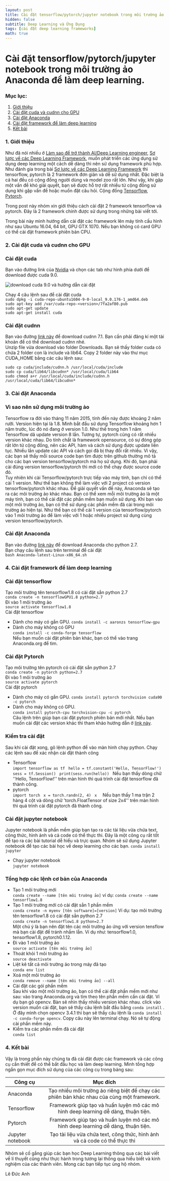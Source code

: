 ```yaml
---
layout: post
title: Cài đặt tensorflow/pytorch/jupyter notebook trong môi trường ảo Anaconda để làm deep learning.
hidden: false
subtitle: Deep Learning và Ứng Dụng
tags: [cài đặt deep learning frameworks]
math: true
---
```



# Cài đặt tensorflow/pytorch/jupyter notebook trong môi trường ảo Anaconda để làm deep learning.
### Mục lục:
1. [Giới thiệu](#intro)
2. [Cài đặt cuda và cudnn cho GPU ](#gpu )
3. [Cài đặt Anaconda](#anaconda)
4. [ Cài đặt framework để làm deep learning](#framework)
4. [Kết bài](#conclusion)


### 1. Giới thiệu <a name="intro"></a>
Như đã nói nhiều ở [Làm sao để trở thành AI/Deep Learning engineer](https://www.facebook.com/permalink.php?story_fbid=212067389390163&id=204704190126483), [Sơ lược về các Deep Learning Framework](https://dlapplications.github.io/2018-06-13-dlframework/), muốn phát triển các ứng dụng sử dụng deep learning một cách dễ dàng thì nên sử dụng framework phù hợp. Như đánh gia trong bài [Sơ lược về các Deep Learning Framework](https://dlapplications.github.io/2018-06-13-dlframework/) thì tensorflow, pytorch là 2 framework đơn giản và dễ sử dụng nhất. Đặc biệt là cả hai đều có cộng đồng người dùng và model zoo rất lớn. Như vậy, khi gặp một vấn đề khó giải quyết, bạn sẽ được hỗ trợ rất nhiều từ cộng đồng sử dụng khi gặp vấn đề hoặc muốn đặt câu hỏi. Cộng đồng [Tensorflow](https://www.tensorflow.org/community/),  [Pytorch](https://discuss.pytorch.org/).  

Trong post này nhóm xin giới thiệu cách cài đặt 2 framework tensorflow và pytorch. Đây là 2 framework chính được sử dụng trong những bài viết tới. 

Trong bài này mình hướng dẫn cài đặt các framework lên máy tính cấu hình như sau Ubuntu 16.04, 64 bit, GPU GTX 1070. Nếu bạn không có card GPU có thể cài đặt framework phiên bản CPU.

### 2. Cài đặt cuda và cudnn cho GPU <a name="gpu"></a>
### Cài đặt cuda
Bạn vào đường link của [Nvidia](https://developer.nvidia.com/cuda-90-download-archive) và chọn các tab như hình phía dưới để download được cuda 9.0.

![download cuda 9.0 và hướng dẫn cài đặt](/img/20180618/img_1.png)   

Chạy 4 câu lệnh sau để cài đặt cuda  
```sudo dpkg -i cuda-repo-ubuntu1604-9-0-local_9.0.176-1_amd64.deb```  
```sudo apt-key add /var/cuda-repo-<version>/7fa2af80.pub```  
```sudo apt-get update```  
```sudo apt-get install cuda```  


### Cài đặt cudnn
Bạn vào đường [link này](https://developer.nvidia.com/cudnn) để download cudnn 7.1. Bạn cần phải đăng kí một tài khoản để có thể download cudnn nhé.  
Unzip file vừa download vào folder Downloads. Bạn sẽ thấy folder cuda có chứa 2 folder con là include và lib64. Copy 2 folder này vào thư mục CUDA_HOME bằng các câu lệnh sau:  

```sudo cp cuda/include/cudnn.h /usr/local/cuda/include```  
```sudo cp cuda/lib64/libcudnn* /usr/local/cuda/lib64```  
```sudo chmod a+r /usr/local/cuda/include/cudnn.h /usr/local/cuda/lib64/libcudnn*```  

### 3. Cài đặt Anaconda <a name="anaconda"></a>
### Vì sao nên sử dụng môi trường ảo
Tensorflow ra đời vào tháng 11 năm 2015, tính đến này được khoảng 2 năm rưỡi.
Version hiện tại là 1.8. Mình bắt đầu sử dụng Tensorflow khoảng hơn 1 năm trước, lúc đó nó đang ở version 1.0. Như thế trong hơn 1 năm Tensorflow dã update version 8 lần. Tương tự, pytorch cũng có rất nhiều version khác nhau. Do tính chất là framework opensource, có sự đóng góp rất lớn từ cộng đồng, nên các API, hàm và cách sử dụng được update liên tục. Nhiều lần update các API và cách gọi đã bị thay đổi rất nhiều. Vì vậy, các bạn sẽ thấy mỗi source code bạn tìm được trên github thường mô tả cho các bạn version tensorflow/pytorch mà họ sử dụng. Khi đó, bạn phải cài đúng version tensorflow/pytorch thì mới có thể chạy được source code đó.  
Tuy nhiên khi cài Tensorflow/pytorch trực tiếp vào máy tính, bạn chỉ có thể cài 1 version. Như thế bạn không thể làm việc với 2 project có version tensorflow/pytorch khác nhau. Để giải quyết vấn đề này, Anaconda sẽ tạo ra các môi trường ảo khác nhau. Bạn có thể xem mỗi môi trường ảo là một máy tính, bạn có thể cài đặt các phần mềm bạn muốn sử dụng. Khi bạn vào một môi trường ảo, bạn có thể sử dụng các phần mềm đã cài trong môi trường ảo hiện tại. Như thế bạn có thể cài 1 version của tensorflow/pytorch vào 1 môi trường ảo để làm việc với 1 hoặc nhiều project sử dụng cùng version tensorflow/pytorch.

### Cài đặt Anaconda  
Bạn vào đường [link này](https://www.anaconda.com/download/#linux) để download Anaconda cho python 2.7.  
Bạn chạy câu lệnh sau trên terminal để cài đặt  
```bash Anaconda-latest-Linux-x86_64.sh```


### 4. Cài đặt framework để làm deep learning <a name="framework"></a>

### Cài đặt tensorflow  

Tạo môi trường tên tensorflow1.8 có cài đặt sẳn python 2.7  
```conda create -n tensorflowGPU1.8 python=2.7```  
 Đi vào 1 môi trường ảo  
 ```source activate tensorflow1.8```  
 Cài đặt tensorflow  
 + Dành cho máy có gắn GPU.
  ```conda install -c aaronzs tensorflow-gpu ```  
 + Dành cho máy không có GPU  
   ```conda install -c conda-forge tensorflow ```  
Nếu bạn muốn cài đặt phiên bản khác, bạn có thể vào trang Anaconda.org để tìm.  
 
 
### Cài đặt Pytorch  
Tạo môi trường tên pytorch có cài đặt sẳn python 2.7  
```conda create -n pytorch python=2.7```  
 Đi vào 1 môi trường ảo  
 ```source activate pytorch```  
 Cài đặt pytorch  
 + Dành cho máy có gắn GPU.
  ```conda install pytorch torchvision cuda90 -c pytorch  ```  
 + Dành cho máy không có GPU.  
   ```conda install pytorch-cpu torchvision-cpu -c pytorch```  
Câu lệnh trên giúp bạn cài đặt pytorch phiên bản mới nhất. Nếu bạn muốn cài đặt các version khác thì tham khảo hướng dẫn ở  [link này](https://pytorch.org/previous-versions/).

### Kiểm tra cài đặt  
Sau khi cài đặt xong, gõ lệnh python để vào màn hình chạy python. Chạy các lệnh sau để xác nhận cài đặt thành công
+ Tensorflow  
 ```import tensorflow as tf ```
 ```hello = tf.constant('Hello, TensorFlow!') ```
 ```sess = tf.Session() ```
 ```print(sess.run(hello)) ```
Nếu bạn thấy dòng chữ ''Hello, TensorFlow!'' trên màn hình thì quá trình cài đặt tensorflow đã thành công.  
+ pytorch  
 ```import torch ```
 ```x = torch.randn(2, 4) ```
 ```x  ```
Nếu bạn thấy 1 ma trận 2 hàng 4 cột và dòng chữ 'torch.FloatTensor of size 2x4'' trên màn hình thì quá trình cài đặt pytorch đã thành công.  

### Cài đặt jupyter notebook 
Jupyter notebook là phần mềm giúp bạn tạo ra các tài liệu vừa chứa text, công thức, hình ảnh và cả code có thể thực thi. Đây là một công cụ rất tốt để tạo ra các bài tutorial dễ hiểu và trực quan. Nhóm sẽ sử dụng Jupyter notebook để tạo các bài học về deep learning cho các bạn. 
```conda install jupyter```  

+ Chạy jupyter notebook  
```jupyter notebook```

### Tổng hợp các lệnh cơ bản của Anaconda 
+ Tạo 1 môi trường mới  
```conda create --name [tên môi trường ảo]```
ví dụ: ```conda create --name tensorflow1.8``` 
+ Tạo 1 môi trường mới có cài đặt sẳn 1 phần mềm  
```conda create -n myenv [tên software]=[version]``` 
Ví dụ: tạo môi trường tên tensorflow1.8 có cài đặt sẳn python 2.7  
```conda create -n tensorflow1.8 python=2.7```  
Một chú ý là bạn nên đặt tên các môi trường ảo ứng với version tensflow mà bạn cài đặt để tránh nhầm lẫn. Ví dụ như: tensorflow1.0, tensorflow1.8, pytorch0.1.12.  
+ Đi vào 1 môi trường ảo  
```source activate [tên môi trường ảo]```  
+ Thoát khỏi 1 môi trường ảo  
```source deactivate```
+ Liệt kê tất cả môi trường ảo trong máy đã tạo  
```conda env list```  
+ Xoá một môi trường ảo  
```conda remove --name [tên môi trường ảo] --all```  
+ Cài đặt các gói phần mềm  
Sau khi vào một môi trường ảo, bạn có thể cài đặt phần mềm mới như sau: vào trang Anaconda.org và tìm theo tên phần mềm cần cài đặt. Ví dụ bạn gõ opencv. Bàn sẽ nhìn thấy nhiều version khác nhau. click vào version muốn cài đặt, bạn sẽ thấy câu lệnh bắt đầu bằng ```conda install``` . Ở đây mình chọn opencv 3.4.1 thì bạn sẽ thầy câu lệnh là ```conda install -c conda-forge opencv```. Copy câu này lên terminal chạy. Nó sẽ tự động cài phần mềm này.  
+ Kiểm tra các phần mềm đã cài đặt  
```conda list```

### 4. Kết bài <a name="conclusion"></a>
Vậy là trong phần này chúng ta đã cài đăt được các framework và các công cụ cần thiết để có thể bắt đầu học và làm deep learning. 
Mình tổng hợp ngắn gọn mục đích sử dụng của các công cụ trong bảng sau:  

| Công cụ        |    Mục đích           |
|----------------|:-------------:|
| Anaconda       | Tạo nhiều môi trường ảo riêng biệt để chạy các phiên bản khác nhau của cùng một framework.              |
| Tensorflow     |  Framework giúp tạo và huấn luyện mô các mô hình deep learning dễ dàng, thuận tiện.             |
| Pytorch        |  Framework giúp tạo và huấn luyện mô các mô hình deep learning dễ dàng, thuận tiện.             |
|Jupyter notebook| Tạo tài liệu vừa chứa text, công thức, hình ảnh và cả code có thể thực thi              |

Nhóm sẽ cố gắng giúp các bạn học Deep Learning thông qua các bài viết về lí thuyết cũng như thực hành trong tương lai thông qua hiểu biết và kinh nghiệm của các thành viên. Mong các bạn tiếp tục ủng hộ nhóm.



Lê Đức Anh







